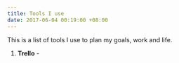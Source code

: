 ```yaml
---
title: Tools I use
date: 2017-06-04 00:19:00 +08:00
---
```


This is a list of tools I use to plan my goals, work and life.

1. **Trello** - 